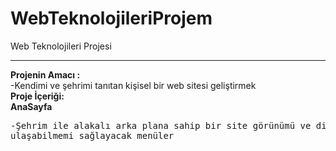 # WebTeknolojileriProjem
Web Teknolojileri Projesi
<hr>
<b>Projenin Amacı :</b>
<br>
-Kendimi ve şehrimi tanıtan kişisel bir web sitesi geliştirmek
<br><b>Proje İçeriği:</b><br>
<b>AnaSayfa</b>
<br>
<pre>-Şehrim ile alakalı arka plana sahip bir site görünümü ve diğer sayfalara
ulaşabilmemi sağlayacak menüler</pre>


